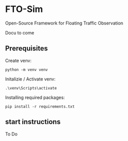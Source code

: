 # FTO-Sim
Open-Source Framework for Floating Traffic Observation

Docu to come

## Prerequisites

Create venv:
```
python -m venv venv
```

Initalizie / Activate venv:
```
.\venv\Scripts\activate
```

Installing required packages:
```
pip install -r requirements.txt
```

## start instructions

To Do
